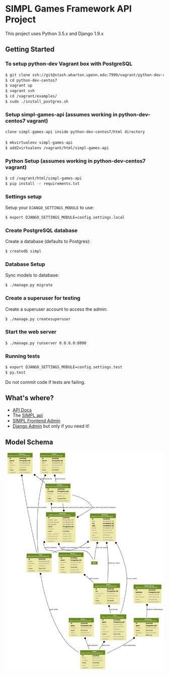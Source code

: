 # SIMPL Games Framework API Project

This project uses Python 3.5.x and Django 1.9.x

## Getting Started

### To setup python-dev Vagrant box with PostgreSQL

```bash
$ git clone ssh://git@stash.wharton.upenn.edu:7999/vagrant/python-dev-centos7.git
$ cd python-dev-centos7
$ vagrant up
$ vagrant ssh
$ cd /vagrant/examples/
$ sudo ./install_postgres.sh
```

### Setup simpl-games-api (assumes working in python-dev-centos7 vagrant)

```bash
clone simpl-games-api inside python-dev-centos7/html directory

$ mkvirtualenv simpl-games-api
$ add2virtualenv /vagrant/html/simpl-games-api
```

### Python Setup (assumes working in python-dev-centos7 vagrant)

```bash
$ cd /vagrant/html/simpl-games-api
$ pip install -r requirements.txt
```

### Settings setup

Setup your `DJANGO_SETTINGS_MODULE` to use:

```bash
$ export DJANGO_SETTINGS_MODULE=config.settings.local
```

### Create PostgreSQL database

Create a database (defaults to Postgres):

```bash
$ createdb simpl
```

### Database Setup

Sync models to database:

```bash
$ ./manage.py migrate
```

### Create a superuser for testing

Create a superuser account to access the admin:

```bash
$ ./manage.py createsuperuser
```

### Start the web server

```bash
$ ./manage.py runserver 0.0.0.0:8000
```

### Running tests

```bash
$ export DJANGO_SETTINGS_MODULE=config.settings.test
$ py.test
```

Do not commit code if tests are failing.

## What's where?

- [API Docs](http://localhost:8000/docs/)
- The [SIMPL api](http://localhost:8000/apis/)
- [SIMPL Frontend Admin](http://localhost:8000/simpl/)
- [Django Admin](http://localhost:8000/admin/) but only if you need it!

## Model Schema

![](docs/models.png)
